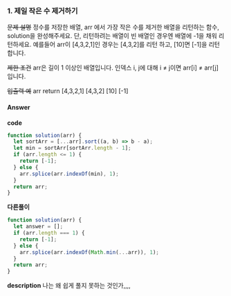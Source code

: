 ### 1. 제일 작은 수 제거하기

~~문제 설명~~
정수를 저장한 배열, arr 에서 가장 작은 수를 제거한 배열을 리턴하는 함수, solution을 완성해주세요. 단, 리턴하려는 배열이 빈 배열인 경우엔 배열에 -1을 채워 리턴하세요. 예를들어 arr이 [4,3,2,1]인 경우는 [4,3,2]를 리턴 하고, [10]면 [-1]을 리턴 합니다.

~~제한 조건~~
arr은 길이 1 이상인 배열입니다.
인덱스 i, j에 대해 i ≠ j이면 arr[i] ≠ arr[j] 입니다.

~~입출력 예~~
arr return
[4,3,2,1] [4,3,2]
[10] [-1]

#### Answer

**code**

```js
function solution(arr) {
  let sortArr = [...arr].sort((a, b) => b - a);
  let min = sortArr[sortArr.length - 1];
  if (arr.length <= 1) {
    return [-1];
  } else {
    arr.splice(arr.indexOf(min), 1);
  }
  return arr;
}
```

**다른풀이**

```js
function solution(arr) {
  let answer = [];
  if (arr.length === 1) {
    return [-1];
  } else {
    arr.splice(arr.indexOf(Math.min(...arr)), 1);
  }
  return arr;
}
```

**description**
나는 왜 쉽게 풀지 못하는 것인가,,,,
